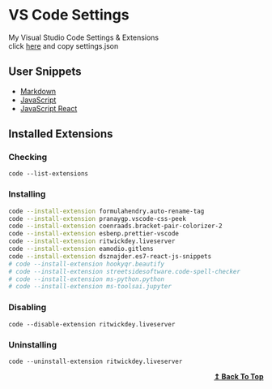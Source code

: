 # VS Code Settings
My Visual Studio Code Settings & Extensions
<br>
click [here](https://raw.githubusercontent.com/shahriarshafin/vscode-settings/main/settings.json?token=AHVY5NXDGLQUOLWMLKUUR53ARMZTW) and copy settings.json

## User Snippets
- [Markdown](https://github.com/shahriarshafin/vscode-settings/blob/main/snippets/markdown.json)
- [JavaScript](https://github.com/shahriarshafin/vscode-settings/blob/main/snippets/javascript.json)
- [JavaScript React](https://github.com/shahriarshafin/vscode-settings/blob/main/snippets/javascriptreact.json)

## Installed Extensions

### Checking

```
code --list-extensions
```

### Installing

```bash
code --install-extension formulahendry.auto-rename-tag
code --install-extension pranaygp.vscode-css-peek
code --install-extension coenraads.bracket-pair-colorizer-2
code --install-extension esbenp.prettier-vscode
code --install-extension ritwickdey.liveserver
code --install-extension eamodio.gitlens
code --install-extension dsznajder.es7-react-js-snippets
# code --install-extension hookyqr.beautify
# code --install-extension streetsidesoftware.code-spell-checker
# code --install-extension ms-python.python
# code --install-extension ms-toolsai.jupyter
```

### Disabling

```
code --disable-extension ritwickdey.liveserver
```

### Uninstalling 

```
code --uninstall-extension ritwickdey.liveserver
```
<p align="right">
    <b><a href="#VS-Code-Settings">↥ Back To Top</a></b>
<p/>
